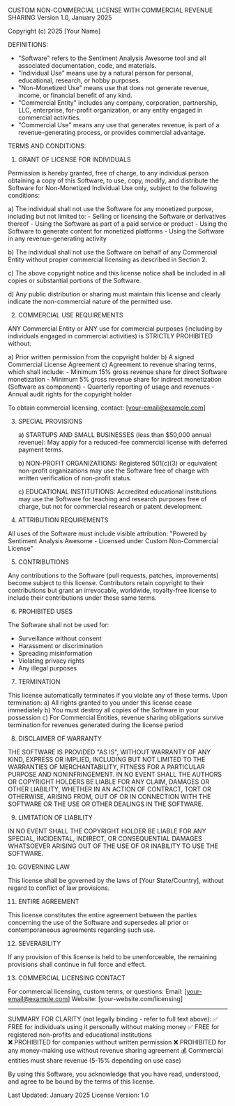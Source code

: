 CUSTOM NON-COMMERCIAL LICENSE WITH COMMERCIAL REVENUE SHARING
Version 1.0, January 2025

Copyright (c) 2025 [Your Name]

DEFINITIONS:
- "Software" refers to the Sentiment Analysis Awesome tool and all associated documentation, code, and materials.
- "Individual Use" means use by a natural person for personal, educational, research, or hobby purposes.
- "Non-Monetized Use" means use that does not generate revenue, income, or financial benefit of any kind.
- "Commercial Entity" includes any company, corporation, partnership, LLC, enterprise, for-profit organization, or any entity engaged in commercial activities.
- "Commercial Use" means any use that generates revenue, is part of a revenue-generating process, or provides commercial advantage.

TERMS AND CONDITIONS:

1. GRANT OF LICENSE FOR INDIVIDUALS

Permission is hereby granted, free of charge, to any individual person obtaining a copy
of this Software, to use, copy, modify, and distribute the Software for Non-Monetized
Individual Use only, subject to the following conditions:

   a) The individual shall not use the Software for any monetized purpose, including but
      not limited to:
      - Selling or licensing the Software or derivatives thereof
      - Using the Software as part of a paid service or product
      - Using the Software to generate content for monetized platforms
      - Using the Software in any revenue-generating activity
      
   b) The individual shall not use the Software on behalf of any Commercial Entity without
      proper commercial licensing as described in Section 2.
      
   c) The above copyright notice and this license notice shall be included in all copies
      or substantial portions of the Software.
      
   d) Any public distribution or sharing must maintain this license and clearly indicate
      the non-commercial nature of the permitted use.

2. COMMERCIAL USE REQUIREMENTS

ANY Commercial Entity or ANY use for commercial purposes (including by individuals engaged
in commercial activities) is STRICTLY PROHIBITED without:

   a) Prior written permission from the copyright holder
   b) A signed Commercial License Agreement
   c) Agreement to revenue sharing terms, which shall include:
      - Minimum 15% gross revenue share for direct Software monetization
      - Minimum 5% gross revenue share for indirect monetization (Software as component)
      - Quarterly reporting of usage and revenues
      - Annual audit rights for the copyright holder
      
To obtain commercial licensing, contact: [your-email@example.com]

3. SPECIAL PROVISIONS

   a) STARTUPS AND SMALL BUSINESSES (less than $50,000 annual revenue):
      May apply for a reduced-fee commercial license with deferred payment terms.
      
   b) NON-PROFIT ORGANIZATIONS:
      Registered 501(c)(3) or equivalent non-profit organizations may use the Software
      free of charge with written verification of non-profit status.
      
   c) EDUCATIONAL INSTITUTIONS:
      Accredited educational institutions may use the Software for teaching and research
      purposes free of charge, but not for commercial research or patent development.

4. ATTRIBUTION REQUIREMENTS

All uses of the Software must include visible attribution:
"Powered by Sentiment Analysis Awesome - Licensed under Custom Non-Commercial License"

5. CONTRIBUTIONS

Any contributions to the Software (pull requests, patches, improvements) become subject
to this license. Contributors retain copyright to their contributions but grant an
irrevocable, worldwide, royalty-free license to include their contributions under these
same terms.

6. PROHIBITED USES

The Software shall not be used for:
   - Surveillance without consent
   - Harassment or discrimination
   - Spreading misinformation
   - Violating privacy rights
   - Any illegal purposes

7. TERMINATION

This license automatically terminates if you violate any of these terms. Upon termination:
   a) All rights granted to you under this license cease immediately
   b) You must destroy all copies of the Software in your possession
   c) For Commercial Entities, revenue sharing obligations survive termination for revenues
      generated during the license period

8. DISCLAIMER OF WARRANTY

THE SOFTWARE IS PROVIDED "AS IS", WITHOUT WARRANTY OF ANY KIND, EXPRESS OR IMPLIED,
INCLUDING BUT NOT LIMITED TO THE WARRANTIES OF MERCHANTABILITY, FITNESS FOR A PARTICULAR
PURPOSE AND NONINFRINGEMENT. IN NO EVENT SHALL THE AUTHORS OR COPYRIGHT HOLDERS BE LIABLE
FOR ANY CLAIM, DAMAGES OR OTHER LIABILITY, WHETHER IN AN ACTION OF CONTRACT, TORT OR
OTHERWISE, ARISING FROM, OUT OF OR IN CONNECTION WITH THE SOFTWARE OR THE USE OR OTHER
DEALINGS IN THE SOFTWARE.

9. LIMITATION OF LIABILITY

IN NO EVENT SHALL THE COPYRIGHT HOLDER BE LIABLE FOR ANY SPECIAL, INCIDENTAL, INDIRECT,
OR CONSEQUENTIAL DAMAGES WHATSOEVER ARISING OUT OF THE USE OF OR INABILITY TO USE THE
SOFTWARE.

10. GOVERNING LAW

This license shall be governed by the laws of [Your State/Country], without regard to
conflict of law provisions.

11. ENTIRE AGREEMENT

This license constitutes the entire agreement between the parties concerning the use of
the Software and supersedes all prior or contemporaneous agreements regarding such use.

12. SEVERABILITY

If any provision of this license is held to be unenforceable, the remaining provisions
shall continue in full force and effect.

13. COMMERCIAL LICENSING CONTACT

For commercial licensing, custom terms, or questions:
Email: [your-email@example.com]
Website: [your-website.com/licensing]

---

SUMMARY FOR CLARITY (not legally binding - refer to full text above):
✅ FREE for individuals using it personally without making money
✅ FREE for registered non-profits and educational institutions  
❌ PROHIBITED for companies without written permission
❌ PROHIBITED for any money-making use without revenue sharing agreement
💰 Commercial entities must share revenue (5-15% depending on use case)

By using this Software, you acknowledge that you have read, understood, and agree to be
bound by the terms of this license.

Last Updated: January 2025
License Version: 1.0
